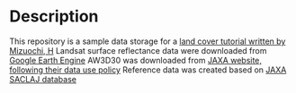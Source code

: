 Description
====================
This repository is a sample data storage for a [land cover tutorial written by Mizuochi, H](https://sites.google.com/site/mizuochipublic/%E5%AE%9F%E8%B7%B5%E3%82%B3%E3%83%B3%E3%83%86%E3%83%B3%E3%83%84-remote-sensing-tutorials/%E6%A9%9F%E6%A2%B0%E5%AD%A6%E7%BF%92%E3%81%AB%E3%82%88%E3%82%8B%E5%9C%9F%E5%9C%B0%E8%A2%AB%E8%A6%86%E5%88%86%E9%A1%9E)
Landsat surface reflectance data were downloaded from [Google Earth Engine](https://earthengine.google.com/)
AW3D30 was downloaded from [JAXA website, following their data use policy](https://www.eorc.jaxa.jp/ALOS/aw3d30/index_j.htm)
Reference data was created based on [JAXA SACLAJ database](http://www.sapc.jaxa.jp/use/rd/saclaj/)
